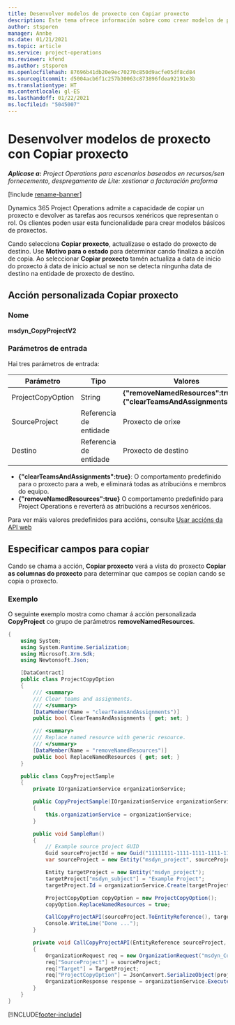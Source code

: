 ```yaml
---
title: Desenvolver modelos de proxecto con Copiar proxecto
description: Este tema ofrece información sobre como crear modelos de proxecto usando a acción personalizada Copiar proxecto.
author: stsporen
manager: Annbe
ms.date: 01/21/2021
ms.topic: article
ms.service: project-operations
ms.reviewer: kfend
ms.author: stsporen
ms.openlocfilehash: 87696b41db20e9ec70270c850d9acfe05df8cd84
ms.sourcegitcommit: d5004acb6f1c257b30063c873896fdea92191e3b
ms.translationtype: HT
ms.contentlocale: gl-ES
ms.lasthandoff: 01/22/2021
ms.locfileid: "5045007"
---
```

# <a name="develop-project-templates-with-copy-project"></a>Desenvolver modelos de proxecto con Copiar proxecto

_**Aplícase a:** Project Operations para escenarios baseados en recursos/sen fornecemento, despregamento de Lite: xestionar a facturación proforma_

[!include [rename-banner](~/includes/cc-data-platform-banner.md)]

Dynamics 365 Project Operations admite a capacidade de copiar un proxecto e devolver as tarefas aos recursos xenéricos que representan o rol. Os clientes poden usar esta funcionalidade para crear modelos básicos de proxectos.

Cando selecciona **Copiar proxecto**, actualízase o estado do proxecto de destino. Use **Motivo para o estado** para determinar cando finaliza a acción de copia. Ao seleccionar **Copiar proxecto** tamén actualiza a data de inicio do proxecto á data de inicio actual se non se detecta ningunha data de destino na entidade de proxecto de destino.

## <a name="copy-project-custom-action"></a>Acción personalizada Copiar proxecto 

### <a name="name"></a>Nome 

**msdyn_CopyProjectV2**

### <a name="input-parameters"></a>Parámetros de entrada
Hai tres parámetros de entrada:

| Parámetro          | Tipo   | Valores                                                   | 
|--------------------|--------|----------------------------------------------------------|
| ProjectCopyOption  | String | **{"removeNamedResources":true}** ou **{"clearTeamsAndAssignments":true}** |
| SourceProject      | Referencia de entidade | Proxecto de orixe |
| Destino             | Referencia de entidade | Proxecto de destino |


- **{"clearTeamsAndAssignments":true}**: O comportamento predefinido para o proxecto para a web, e eliminará todas as atribucións e membros do equipo.
- **{"removeNamedResources":true}** O comportamento predefinido para Project Operations e reverterá as atribucións a recursos xenéricos.

Para ver máis valores predefinidos para accións, consulte [Usar accións da API web](https://docs.microsoft.com/powerapps/developer/common-data-service/webapi/use-web-api-actions)

## <a name="specify-fields-to-copy"></a>Especificar campos para copiar 
Cando se chama a acción, **Copiar proxecto** verá a vista do proxecto **Copiar as columnas do proxecto** para determinar que campos se copian cando se copia o proxecto.


### <a name="example"></a>Exemplo
O seguinte exemplo mostra como chamar á acción personalizada **CopyProject** co grupo de parámetros **removeNamedResources**.
```C#
{
    using System;
    using System.Runtime.Serialization;
    using Microsoft.Xrm.Sdk;
    using Newtonsoft.Json;

    [DataContract]
    public class ProjectCopyOption
    {
        /// <summary>
        /// Clear teams and assignments.
        /// </summary>
        [DataMember(Name = "clearTeamsAndAssignments")]
        public bool ClearTeamsAndAssignments { get; set; }

        /// <summary>
        /// Replace named resource with generic resource.
        /// </summary>
        [DataMember(Name = "removeNamedResources")]
        public bool ReplaceNamedResources { get; set; }
    }

    public class CopyProjectSample
    {
        private IOrganizationService organizationService;

        public CopyProjectSample(IOrganizationService organizationService)
        {
            this.organizationService = organizationService;
        }

        public void SampleRun()
        {
            // Example source project GUID
            Guid sourceProjectId = new Guid("11111111-1111-1111-1111-111111111111");
            var sourceProject = new Entity("msdyn_project", sourceProjectId);

            Entity targetProject = new Entity("msdyn_project");
            targetProject["msdyn_subject"] = "Example Project";
            targetProject.Id = organizationService.Create(targetProject);

            ProjectCopyOption copyOption = new ProjectCopyOption();
            copyOption.ReplaceNamedResources = true;

            CallCopyProjectAPI(sourceProject.ToEntityReference(), targetProject.ToEntityReference(), copyOption);
            Console.WriteLine("Done ...");
        }

        private void CallCopyProjectAPI(EntityReference sourceProject, EntityReference TargetProject, ProjectCopyOption projectCopyOption)
        {
            OrganizationRequest req = new OrganizationRequest("msdyn_CopyProjectV2");
            req["SourceProject"] = sourceProject;
            req["Target"] = TargetProject;
            req["ProjectCopyOption"] = JsonConvert.SerializeObject(projectCopyOption);
            OrganizationResponse response = organizationService.Execute(req);
        }
    }
}
```


[!INCLUDE[footer-include](../includes/footer-banner.md)]